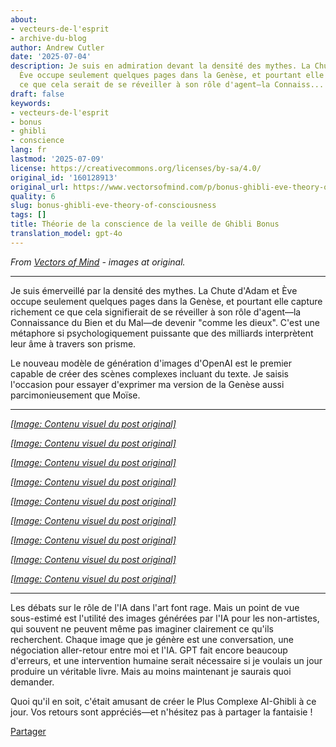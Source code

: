 ```yaml
---
about:
- vecteurs-de-l'esprit
- archive-du-blog
author: Andrew Cutler
date: '2025-07-04'
description: Je suis en admiration devant la densité des mythes. La Chute d'Adam et
  Ève occupe seulement quelques pages dans la Genèse, et pourtant elle capture richement
  ce que cela serait de se réveiller à son rôle d'agent—la Connaiss...
draft: false
keywords:
- vecteurs-de-l'esprit
- bonus
- ghibli
- conscience
lang: fr
lastmod: '2025-07-09'
license: https://creativecommons.org/licenses/by-sa/4.0/
original_id: '160128913'
original_url: https://www.vectorsofmind.com/p/bonus-ghibli-eve-theory-of-consciousness
quality: 6
slug: bonus-ghibli-eve-theory-of-consciousness
tags: []
title: Théorie de la conscience de la veille de Ghibli Bonus
translation_model: gpt-4o
---
```


*From [Vectors of Mind](https://www.vectorsofmind.com/p/bonus-ghibli-eve-theory-of-consciousness) - images at original.*

---

Je suis émerveillé par la densité des mythes. La Chute d'Adam et Ève occupe seulement quelques pages dans la Genèse, et pourtant elle capture richement ce que cela signifierait de se réveiller à son rôle d'agent—la Connaissance du Bien et du Mal—de devenir "comme les dieux". C'est une métaphore si psychologiquement puissante que des milliards interprètent leur âme à travers son prisme.

Le nouveau modèle de génération d'images d'OpenAI est le premier capable de créer des scènes complexes incluant du texte. Je saisis l'occasion pour essayer d'exprimer ma version de la Genèse aussi parcimonieusement que Moïse.

* * *

[*[Image: Contenu visuel du post original]*](https://substackcdn.com/image/fetch/$s_!y2Yi!,f_auto,q_auto:good,fl_progressive:steep/https%3A%2F%2Fsubstack-post-media.s3.amazonaws.com%2Fpublic%2Fimages%2F10240443-db9f-4ff1-91d5-2b207ddc498d_1024x1536.png)

[*[Image: Contenu visuel du post original]*](https://substackcdn.com/image/fetch/$s_!xVLb!,f_auto,q_auto:good,fl_progressive:steep/https%3A%2F%2Fsubstack-post-media.s3.amazonaws.com%2Fpublic%2Fimages%2Fc6f93096-6e32-4f37-9771-1a945d98bad1_1024x1536.webp)

[*[Image: Contenu visuel du post original]*](https://substackcdn.com/image/fetch/$s_!o7zQ!,f_auto,q_auto:good,fl_progressive:steep/https%3A%2F%2Fsubstack-post-media.s3.amazonaws.com%2Fpublic%2Fimages%2F0a0d0838-ed0b-499c-ba1e-b3d038623e7b_1024x1536.png)

[*[Image: Contenu visuel du post original]*](https://substackcdn.com/image/fetch/$s_!w0eL!,f_auto,q_auto:good,fl_progressive:steep/https%3A%2F%2Fsubstack-post-media.s3.amazonaws.com%2Fpublic%2Fimages%2F5335633a-4e08-4ee5-a2d0-5d61589f8da8_1024x1536.png)

[*[Image: Contenu visuel du post original]*](https://substackcdn.com/image/fetch/$s_!xul4!,f_auto,q_auto:good,fl_progressive:steep/https%3A%2F%2Fsubstack-post-media.s3.amazonaws.com%2Fpublic%2Fimages%2Fa1f8bede-83b8-41c3-a59d-4037ff58a70e_1024x1536.webp)

[*[Image: Contenu visuel du post original]*](https://substackcdn.com/image/fetch/$s_!NB9o!,f_auto,q_auto:good,fl_progressive:steep/https%3A%2F%2Fsubstack-post-media.s3.amazonaws.com%2Fpublic%2Fimages%2F8df6d2ec-a33c-4420-80e1-60a820ed6106_1024x1536.webp)

[*[Image: Contenu visuel du post original]*](https://substackcdn.com/image/fetch/$s_!3XqZ!,f_auto,q_auto:good,fl_progressive:steep/https%3A%2F%2Fsubstack-post-media.s3.amazonaws.com%2Fpublic%2Fimages%2F7296a31b-d032-4b9c-a5b6-af886769c1df_1024x1536.webp)

[*[Image: Contenu visuel du post original]*](https://substackcdn.com/image/fetch/$s_!bC4j!,f_auto,q_auto:good,fl_progressive:steep/https%3A%2F%2Fsubstack-post-media.s3.amazonaws.com%2Fpublic%2Fimages%2F28640f9a-5d66-4c2b-ac6f-713057d7c4eb_1024x1536.png)

[*[Image: Contenu visuel du post original]*](https://substackcdn.com/image/fetch/$s_!rsp9!,f_auto,q_auto:good,fl_progressive:steep/https%3A%2F%2Fsubstack-post-media.s3.amazonaws.com%2Fpublic%2Fimages%2Fe45066b0-4004-4bbe-814d-043f80d6ee1a_1024x1536.webp)

* * *

Les débats sur le rôle de l'IA dans l'art font rage. Mais un point de vue sous-estimé est l'utilité des images générées par l'IA pour les non-artistes, qui souvent ne peuvent même pas imaginer clairement ce qu'ils recherchent. Chaque image que je génère est une conversation, une négociation aller-retour entre moi et l'IA. GPT fait encore beaucoup d'erreurs, et une intervention humaine serait nécessaire si je voulais un jour produire un véritable livre. Mais au moins maintenant je saurais quoi demander.

Quoi qu'il en soit, c'était amusant de créer le Plus Complexe AI-Ghibli à ce jour. Vos retours sont appréciés—et n'hésitez pas à partager la fantaisie !

[Partager](https://www.vectorsofmind.com/p/bonus-ghibli-eve-theory-of-consciousness?action=share)